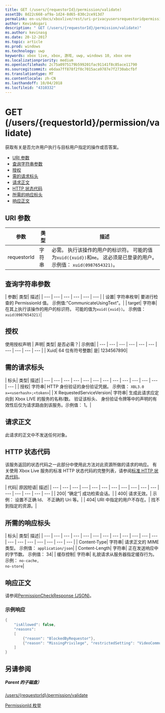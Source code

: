 ```yaml
---
title: GET (/users/{requestorId}/permission/validate)
assetID: 8d22c668-af9a-1d24-8d65-830c2ce913d7
permalink: en-us/docs/xboxlive/rest/uri-privacyusersrequestoridpermissionvalidateget.html
author: KevinAsgari
description: " GET (/users/{requestorId}/permission/validate)"
ms.author: kevinasg
ms.date: 20-12-2017
ms.topic: article
ms.prod: windows
ms.technology: uwp
keywords: xbox live, xbox, 游戏, uwp, windows 10, xbox one
ms.localizationpriority: medium
ms.openlocfilehash: 2c75a0975179b599201fac91141f8c85ace11790
ms.sourcegitcommit: e6daa7ff878f2f0c7015aca9787e7f2730abcfbf
ms.translationtype: MT
ms.contentlocale: zh-CN
ms.lasthandoff: 10/04/2018
ms.locfileid: "4310332"
---
```

# <a name="get-usersrequestoridpermissionvalidate"></a>GET (/users/{requestorId}/permission/validate)
获取有关是否允许用户执行与目标用户指定的操作或否答案。

  * [URI 参数](#ID4EQ)
  * [查询字符串参数](#ID4E2)
  * [授权](#ID4EDC)
  * [需的请求标头](#ID4EID)
  * [请求正文](#ID4ETE)
  * [HTTP 状态代码](#ID4E5E)
  * [所需的响应标头](#ID4ETG)
  * [响应正文](#ID4EKAAC)

<a id="ID4EQ"></a>


## <a name="uri-parameters"></a>URI 参数

| 参数| 类型| 描述|
| --- | --- | --- |
| requestorId| 字符串| 必需。 执行该操作的用户的标识符。 可能的值为<code>xuid({xuid})</code>和<code>me</code>。 这必须是已登录的用户。 示例值： <code>xuid(0987654321)</code>。|

<a id="ID4E2"></a>


## <a name="query-string-parameters"></a>查询字符串参数

| 参数| 类型| 描述|
| --- | --- | --- | --- | --- | --- |
| 设置| 字符串枚举| 要进行检查的 PermissionId 值。 示例值:"CommunicateUsingText"。|
| target| 字符串| 在其上执行该操作的用户的标识符。 可能的值为<code>xuid({xuid})</code>。 示例值： <code>xuid(0987654321)</code>|

<a id="ID4EDC"></a>


## <a name="authorization"></a>授权

使用授权声明 | 声明| 类型| 是否必需？| 示例值|
| --- | --- | --- | --- | --- | --- | --- | --- | --- | --- |
| Xuid| 64 位有符号整数| 是| 1234567890|

<a id="ID4EID"></a>


## <a name="required-request-headers"></a>需的请求标头

| 标头| 类型| 描述|
| --- | --- | --- | --- | --- | --- | --- | --- | --- | --- | --- | --- | --- |
| 授权| 字符串| HTTP 身份验证的身份验证凭据。 示例值： <code>XBL3.0 x=&lt;userhash>;&lt;token></code>|
| X RequestedServiceVersion| 字符串| 生成此请求应定向到 Xbox LIVE 的服务的名称/数。 验证该标头、 身份验证令牌等中的声明的有效性后仅为请求路由到该服务。示例值： 1。|

<a id="ID4ETE"></a>


## <a name="request-body"></a>请求正文

此请求的正文中不发送任何对象。

<a id="ID4E5E"></a>


## <a name="http-status-codes"></a>HTTP 状态代码

该服务返回的状态代码之一此部分中使用此方法对此资源所做的请求的响应。 有关使用 Xbox Live 服务的标准 HTTP 状态代码的完整列表，请参阅[标准 HTTP 状态代码](../../additional/httpstatuscodes.md)。

| 代码| 原因短语| 描述|
| --- | --- | --- | --- | --- | --- | --- | --- | --- | --- | --- | --- | --- | --- | --- | --- |
| 200| “确定”| 成功检索会话。|
| 400| 请求无效。| 示例： 设置不正确 Id、 不正确的 Uri 等。|
| 404| URI 中指定的用户不存在。| 找不到指定的资源。|

<a id="ID4ETG"></a>


## <a name="required-response-headers"></a>所需的响应标头

| 标头| 类型| 描述|
| --- | --- | --- | --- | --- | --- | --- | --- | --- | --- | --- | --- | --- | --- | --- | --- | --- | --- | --- |
| Content-Type| 字符串| 请求正文的 MIME 类型。 示例值： <code>application/json</code>|
| Content-Length| 字符串| 正在发送响应中的字节数。 示例值： 34|
| 缓存控制| 字符串| 礼貌请求从服务器指定缓存行为。 示例： <code>no-cache, no-store</code>|

<a id="ID4EKAAC"></a>


## <a name="response-body"></a>响应正文

请参阅[PermissionCheckResponse (JSON)](../../json/json-permissioncheckresponse.md)。

<a id="ID4EWAAC"></a>


### <a name="sample-response"></a>示例响应


```cpp
{
    "isAllowed": false,
    "reasons":
    [
        {"reason": "BlockedByRequestor"},
        {"reason": "MissingPrivilege", "restrictedSetting": "VideoCommunications"}
    ]
}

```


<a id="ID4EABAC"></a>


## <a name="see-also"></a>另请参阅

<a id="ID4ECBAC"></a>


##### <a name="parent"></a>Parent 的子磁盘）

[/users/{requestorId}/permission/validate](uri-privacyusersrequestoridpermissionvalidate.md)

 [PermissionId 枚举](../../enums/privacy-enum-permissionid.md)
